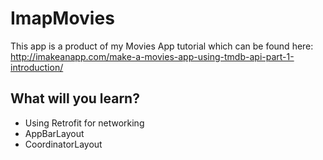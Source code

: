 # ImapMovies
This app is a product of my Movies App tutorial which can be found here: http://imakeanapp.com/make-a-movies-app-using-tmdb-api-part-1-introduction/

## What will you learn?
* Using Retrofit for networking
* AppBarLayout
* CoordinatorLayout

